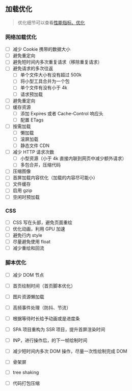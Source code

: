 ## 加载优化

> 优化细节可以查看[性能指标、优化](https://fallzhang.top/docs/%E5%A4%A7%E5%89%8D%E7%AB%AF%E7%9F%A5%E8%AF%86%E7%82%B9/5.3-%E6%80%A7%E8%83%BD%E6%8C%87%E6%A0%87%E3%80%81%E4%BC%98%E5%8C%96)

### 网络加载优化

- [ ] 减少 Cookie 携带的数据大小
- [ ] 避免重定向
- [ ] 避免短时间内多次重复请求（移除重复请求）
- [ ] 避免请求的多次往返
  - [ ] 单个文件大小有没有超过 500k
  - [ ] 将小型工具合并为一个包
  - [ ] 单个文件有没有小于 4k
  - [ ] 请求预加载
- [ ] 避免重定向
- [ ] 缓存资源
  - [ ] 添加 Expires 或者 Cache-Control 响应头
  - [ ] 配置 ETags

- [ ] 按需加载
  - [ ] 懒加载
  - [ ] 滚屏加载
  - [ ] 静态文件 CDN
- [ ] 减少 HTTP 请求次数
  - [ ] 小型资源（小于 4k 直接内联到网页中减少额外请求）
  - [ ] 多包合并，压缩代码
- [ ] 压缩图像
- [ ] 首屏加载内容优化（加载的内容尽可能小）
- [ ] 文件缓存
- [ ] 启用 gzip
- [ ] 空闲时预加载

### CSS

- [ ] CSS 写在头部，避免页面重绘
- [ ] 优化动画，利用 GPU 加速
- [ ] 避免行内 style
- [ ] 尽量避免使用 float
- [ ] 减少重绘和回流

### 脚本优化

- [ ] 减少 DOM 节点
- [ ] 首页绘制时间（首页脚本优化）
- [ ] 图片资源懒加载
- [ ] 高频事件处理（防抖、节流）
- [ ] 根据等待时长给予动画或是进度条
- [ ] SPA 项目重构为 SSR 项目，提升首屏渲染时间
- [ ] INP，进行操作后，的下一帧绘制时间
- [ ] 减少短时间内多次 DOM 操作，尽量一次性绘制完成 DOM
- [ ] 骨架屏
- [ ] tree shaking
- [ ] 代码打包压缩

